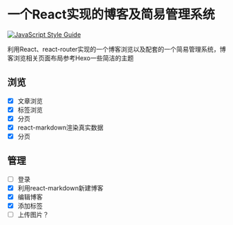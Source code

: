 # 一个React实现的博客及简易管理系统
[![JavaScript Style Guide](https://img.shields.io/badge/code_style-standard-brightgreen.svg)](https://standardjs.com)

利用React、react-router实现的一个博客浏览以及配套的一个简易管理系统，博客浏览相关页面布局参考Hexo一些简洁的主题

## 浏览
- [x] 文章浏览
- [x] 标签浏览
- [x] 分页
- [x] react-markdown渲染真实数据
- [x] 分页

## 管理
- [ ] 登录
- [x] 利用react-markdown新建博客
- [x] 编辑博客
- [x] 添加标签
- [ ] 上传图片？